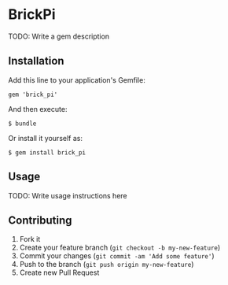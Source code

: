 # BrickPi

TODO: Write a gem description

## Installation

Add this line to your application's Gemfile:

    gem 'brick_pi'

And then execute:

    $ bundle

Or install it yourself as:

    $ gem install brick_pi

## Usage

TODO: Write usage instructions here

## Contributing

1. Fork it
2. Create your feature branch (`git checkout -b my-new-feature`)
3. Commit your changes (`git commit -am 'Add some feature'`)
4. Push to the branch (`git push origin my-new-feature`)
5. Create new Pull Request
